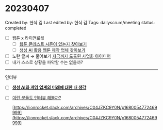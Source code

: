 # 20230407

Created by: 현식 김
Last edited by: 현식 김
Tags: dailyscrum/meeting
status: completed

- [ ]  웹툰 x 라이언로켓
    - [ ]  [웹툰 콘테스트 시즌이 있는지 찾아보기](20230324%20%E1%84%89%E1%85%B3%E1%84%90%E1%85%A9%E1%84%85%E1%85%B5%E1%84%8C%E1%85%A1%E1%86%A8%20by%20%E1%84%89%E1%85%B3%E1%86%BC%E1%84%8C%E1%85%A6%E1%84%82%E1%85%B5%E1%86%B7%2014dbfe544cd64102b541efa39a1c5a55.md)
    - [ ]  [생성 AI 활용 웹툰 제작 업체 찾아보기](20230324%20%E1%84%89%E1%85%B3%E1%84%90%E1%85%A9%E1%84%85%E1%85%B5%E1%84%8C%E1%85%A1%E1%86%A8%20by%20%E1%84%89%E1%85%B3%E1%86%BC%E1%84%8C%E1%85%A6%E1%84%82%E1%85%B5%E1%86%B7%2014dbfe544cd64102b541efa39a1c5a55.md)
- [ ]  노란 글씨 → 물어보기 [지금까지 도출된 사업화 아이디어](%E1%84%8C%E1%85%B5%E1%84%80%E1%85%B3%E1%86%B7%E1%84%81%E1%85%A1%E1%84%8C%E1%85%B5%20%E1%84%83%E1%85%A9%E1%84%8E%E1%85%AE%E1%86%AF%E1%84%83%E1%85%AC%E1%86%AB%20%E1%84%89%E1%85%A1%E1%84%8B%E1%85%A5%E1%86%B8%E1%84%92%E1%85%AA%20%E1%84%8B%E1%85%A1%E1%84%8B%E1%85%B5%E1%84%83%E1%85%B5%E1%84%8B%E1%85%A5%206be4d8cf0a384d7f9b6f50c73a5c9b0e.md)
- [ ]  내가 스스로 상황을 파악할 수는 없을까?

---

인터뷰

- [ ]  **[생성 AI와 게임 업계의 미래에 대한 내 생각](notion://www.notion.so/f2d34c363b10432686c58c96e3cdf592)**
- [ ]  [이런 분들도 인터뷰 해볼까?](https://lionrocket.slack.com/archives/C04JZKC9Y0N/p1680054772469999)
    
    [https://lionrocket.slack.com/archives/C04JZKC9Y0N/p1680054772469999](https://lionrocket.slack.com/archives/C04JZKC9Y0N/p1680054772469999)